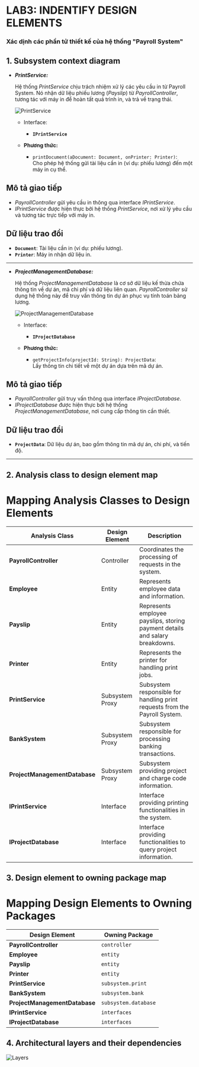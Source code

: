 # LAB3: INDENTIFY DESIGN ELEMENTS
### Xác dịnh các phần tử thiết kế của hệ thống "Payroll System"

## **1. Subsystem context diagram**

- ***PrintService:***

    Hệ thống *PrintService* chịu trách nhiệm xử lý các yêu cầu in từ Payroll System. Nó nhận dữ liệu phiếu lương (*Payslip*) từ *PayrollController*, tương tác với máy in để hoàn tất quá trình in, và trả về trạng thái.

  ![PrintService](https://www.planttext.com/api/plantuml/png/h5B1JiCm3BtdAwnnO4XKkrTHDGauJE8mRIUEeHWMAKrAx0uguCiuy4dy0ccRL7IzxlRyx6S_E_dz_baJAyzDPSGbt3ZBtXbH6aK4YwrgGsGYQz0lG17CM92o78AYW0y1i5f1xLs9H5klBU_mjK7YvPNu4c78nZBwPrMYq0d1fY_Sep_g44avriIETPU-TMLJeUMbIWXoIF0QdEsR13yvH1Gdxfj7Qecn2hnxRyVr_iqSDfkQe55MTx9WvU9Ulnpu0OrnRsVmTMTPSx8pQgN4dY-Ac8cYJh53erWxImTTavY_H9OL9xVCWT0-qU0K_F0K14UjnCdHFxDiSW4nINUTayLv9bbSXrdTL_e3003__mC0 "PrintService")

  - Interface:

    - **`IPrintService`**
     
  - **Phương thức:**
    - `printDocument(aDocument: Document, onPrinter: Printer)`:  
      Cho phép hệ thống gửi tài liệu cần in (ví dụ: phiếu lương) đến một máy in cụ thể.

## Mô tả giao tiếp
- *PayrollController* gửi yêu cầu in thông qua interface *IPrintService*.  
- *IPrintService* được hiện thực bởi hệ thống *PrintService*, nơi xử lý yêu cầu và tương tác trực tiếp với máy in.

## Dữ liệu trao đổi
- **`Document`**: Tài liệu cần in (ví dụ: phiếu lương).  
- **`Printer`**: Máy in nhận dữ liệu in.

---

- ***ProjectManagementDatabase:***

  Hệ thống *ProjectManagementDatabase* là cơ sở dữ liệu kế thừa chứa thông tin về dự án, mã chi phí và dữ liệu liên quan. *PayrollController* sử dụng hệ thống này để truy vấn thông tin dự án phục vụ tính toán bảng lương.

  ![ProjectManagementDatabase](https://www.planttext.com/api/plantuml/png/f5AzJiCm4Dxz5ASoq0vHzwgoAW5392fLT6Ay9jVKoB63VG4YuCaOU2HU0Rj98qiPkztvFdr_yj_FxyOpEcvhBMxXpXfsLej2e_Smss4NDZsyQd8pG0-JLrYlYtwH4Zu5m789hosvRkVi2nLyZuppXVWMGI4tJEw81GbrcI1FS0Vq5FX6sC1O4G-Wt1pjl1dc4bQmPwTCjGXJGjEBxTk3xpnJ7KyVtHYhnstHO4KrcL6uZxTDVFYHeOaCmStDewfE_4nQs_Shh3qOLdnnb5o39frFKaRO4sbaPOq_gSQBQVDP9gVrhSxjA_9GHiOtXM9QyLUM9L55aZfofdutPChuFVu1003__mC0 "ProjectManagementDatabase")

  - Interface:

    - **`IProjectDatabase`**
  - **Phương thức:**
    - `getProjectInfo(projectId: String): ProjectData`:  
      Lấy thông tin chi tiết về một dự án dựa trên mã dự án.

## Mô tả giao tiếp
- *PayrollController* gửi truy vấn thông qua interface *IProjectDatabase*.  
- *IProjectDatabase* được hiện thực bởi hệ thống *ProjectManagementDatabase*, nơi cung cấp thông tin cần thiết.

## Dữ liệu trao đổi
- **`ProjectData`**: Dữ liệu dự án, bao gồm thông tin mã dự án, chi phí, và tiến độ.

----

## **2. Analysis class to design element map**

# Mapping Analysis Classes to Design Elements

| **Analysis Class**          | **Design Element**               | **Description** |
|-----------------------------|----------------------------------|-----------------|
| **PayrollController**        | Controller                       | Coordinates the processing of requests in the system.      |
| **Employee**                 | Entity                           | Represents employee data and information.                  |
| **Payslip**                  | Entity                           | Represents employee payslips, storing payment details and salary breakdowns.   |
| **Printer**                  | Entity                           | Represents the printer for handling print jobs.            |
| **PrintService**             | Subsystem Proxy                  | Subsystem responsible for handling print requests from the Payroll System. |
| **BankSystem**               | Subsystem Proxy                  | Subsystem responsible for processing banking transactions. |
| **ProjectManagementDatabase**| Subsystem Proxy                  | Subsystem providing project and charge code information.   |
| **IPrintService**            | Interface                        | Interface providing printing functionalities in the system. |
| **IProjectDatabase**         | Interface                        | Interface providing functionalities to query project information. |

## **3. Design element to owning package map**

# Mapping Design Elements to Owning Packages

| **Design Element**              | **Owning Package**      |                                                                
|----------------------------------|-------------------------|
| **PayrollController**            | `controller`            | 
| **Employee**                     | `entity`                | 
| **Payslip**                      | `entity`                |
| **Printer**                      | `entity`                |
| **PrintService**                 | `subsystem.print`       | 
| **BankSystem**                   | `subsystem.bank`        |
| **ProjectManagementDatabase**    | `subsystem.database`    | 
| **IPrintService**                | `interfaces`            | 
| **IProjectDatabase**             | `interfaces`            | 

## **4. Architectural layers and their dependencies**

![Layers](https://www.planttext.com/api/plantuml/png/b9I_Rjim4CPtFSNL7Je5sOt0o5zaSGAZyTBnJD4I6ufaICgjK6Jkt4VeK7GgiiT3Xpo9dg2lq2CbHKegDyXcMtVVT_UxJ_wp_NteF5fV5Z9va_ArK1pUdvqiZoxFvsV093gNl8DbVVzJPN0kK4CgwkrNbHXarvXnc2miTrnvz48hc6F5xGI-931GcIomibfAED7AXm-XvE20DTzcirWEiByFEQfKSZ1jlUKt9NVUqUFRPufMA7_5xKOm7hHSkNALyxm0O_NdYZJVpaMM-mzSIlsfDp2XB-WxAOm3iYCJesthSPlqorvcUTZKmARU_kZNFIuTCN8EvZeJx8M55rOpgjMxzcKeMIdHSt0eqLPn8DCqFLAGmMW4GGUrrI3ymOLE8NmrD37ShhKj7iseq07zqXdyi_dIbXMm-lwNWTDwUmSoS2Xx1AVe4OvO779y_sDKrrVn7gyvJe4gwA-e6Rn5vP35OSVEhpzovYzYGq4hXv5Mw5wLXIviZLP4ptAqD07JAHy4ugBUVXDmKwA2d4X0HZpk4DZ3TmO-8aj68xwtDnkDmXHAH_hFGhoxcbwlrBNHRL-9PAmoAWpHJsbeRWLlpZr02aAjzMwD_-3j9JjkZTJGziacJ-8vxS9D_V7C5C6W7s7iz7n1RoFImJWfjIM7H2pye_q5003__mC0 "Layers")
